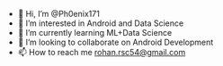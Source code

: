 - 👋 Hi, I’m @Ph0enix171
- 👀 I’m interested in Android and Data Science
- 🌱 I’m currently learning ML+Data Science
- 💞️ I’m looking to collaborate on Android Development
- 📫 How to reach me rohan.rsc54@gmail.com

<!---
Ph0enix171/Ph0enix171 is a ✨ special ✨ repository because its `README.md` (this file) appears on your GitHub profile.
You can click the Preview link to take a look at your changes.
--->
